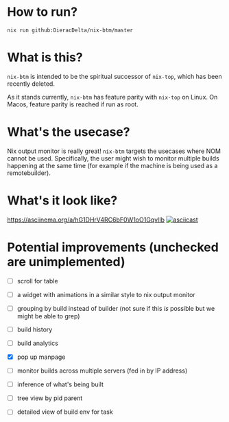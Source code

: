 # How to run?

`nix run github:DieracDelta/nix-btm/master`

# What is this?

`nix-btm` is intended to be the spiritual successor of `nix-top`, which has been recently deleted.

As it stands currently, `nix-btm` has feature parity with `nix-top` on Linux. On Macos, feature parity is reached if run as root.

# What's the usecase?

Nix output monitor is really great! `nix-btm` targets the usecases where NOM cannot be used. Specifically, the user might wish to monitor multiple builds happening at the same time (for example if the machine is being used as a remotebuilder).

# What's it look like?

https://asciinema.org/a/hG1DHrV4RC6bF0W1oO1GqvlIb
[![asciicast](https://asciinema.org/a/hG1DHrV4RC6bF0W1oO1GqvlIb.svg)](https://asciinema.org/a/hG1DHrV4RC6bF0W1oO1GqvlIb)

# Potential improvements (unchecked are unimplemented)

- [ ] scroll for table
- [ ] a widget with animations in a similar style to nix output monitor
- [ ] grouping by build instead of builder (not sure if this *is* possible but we might be able to grep)
- [ ] build history
- [ ] build analytics
- [x] pop up manpage
- [ ] monitor builds across multiple servers (fed in by IP address)
- [ ] inference of what's being built
- [ ] tree view by pid parent
- [ ] detailed view of build env for task


